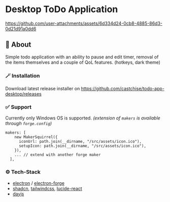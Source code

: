 # Desktop ToDo Application

https://github.com/user-attachments/assets/6d334d24-0cb8-4885-86d3-0d21d91a0dd6

## 🤡 About

Simple todo application with an ability to pause and edit timer, removal of the items themselves and a couple of QoL features. (hotkeys, dark theme)

### 🪄 Installation

Download latest release installer on https://github.com/castchise/todo-app-desktop/releases

### ✅ Support

Currently only Windows OS is supported.
_(extension of `makers` is available through `forge.config`)_

    makers: [
        new MakerSquirrel({
          iconUrl: path.join(__dirname, "/src/assets/icon.ico"),
          setupIcon: path.join(__dirname, "/src/assets/icon.ico"),
        }),
        ... // extend with another forge maker
      ],

### ⚙️ Tech-Stack

- [electron](https://www.electronjs.org/) / [electron-forge](https://www.electronforge.io/)
- [shadcn](https://ui.shadcn.com/), [tailwindcss](https://tailwindcss.com/), [lucide-react](https://lucide.dev/)
- [dayjs](https://day.js.org/)

